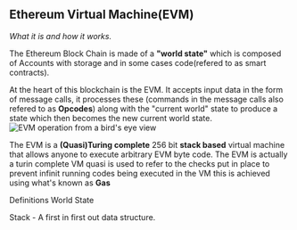 ## Ethereum Virtual Machine(EVM)
*What it is and how it works.*

The Ethereum Block Chain is made of a **"world state"** which is composed of Accounts with storage and in some cases code(refered to as smart contracts).

At the heart of this blockchain is the EVM. It accepts input data in the form of message calls, it processes these (commands in the message calls also refered to as **Opcodes**) along with the "current world" state to produce a state which then becomes the new current world state.
![EVM operation from a bird's eye view](evm_ops_image.jpg)


The EVM is a **(Quasi)Turing complete** 256 bit **stack based** virtual machine that allows anyone to execute arbitrary EVM byte code.
The EVM is actually a turin complete VM quasi is used to refer to the checks put in place to prevent infinit running codes being executed in the VM this is achieved using what's known as **Gas**

Definitions
World State


Stack - A first in first out data structure.